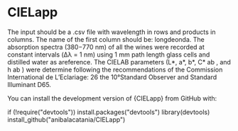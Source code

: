 # CIELapp
The input should be a .csv file with wavelength in rows and products in columns. The name of the first column should be: longdeonda. The absorption spectra (380−770 nm) of all the wines  were recorded at constant intervals (Δλ = 1 nm) using 1 mm path length glass cells and distilled water as areference.  The CIELAB parameters (L*, a*, b*, C* ab , and h ab ) were determine following the recommendations of the Commission International de L’Eclariage: 26 the 10°Standard Observer and Standard Illuminant D65.

You can install the development version of {CIELapp} from GitHub with:



if (!require("devtools")) install.packages("devtools")
library(devtools)
install_github("anibalacatania/CIELapp")

              

